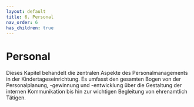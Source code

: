 ```yaml
---
layout: default
title: 6. Personal
nav_order: 6
has_children: true
---
```


# Personal

Dieses Kapitel behandelt die zentralen Aspekte des Personalmanagements in der Kindertageseinrichtung. Es umfasst den gesamten Bogen von der Personalplanung, -gewinnung und -entwicklung über die Gestaltung der internen Kommunikation bis hin zur wichtigen Begleitung von ehrenamtlich Tätigen.